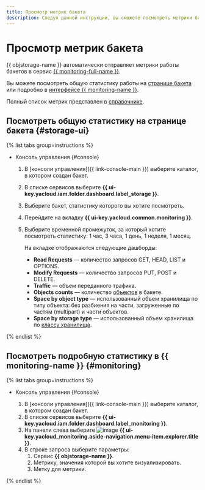```yaml
---
title: Просмотр метрик бакета
description: Следуя данной инструкции, вы сможете посмотреть метрики бакета.
---
```


# Просмотр метрик бакета

{{ objstorage-name }} автоматически отправляет метрики работы бакетов в сервис [{{ monitoring-full-name }}](../../../monitoring).

Вы можете посмотреть общую статистику работы на [странице бакета](#storage-ui) или подробно в [интерфейсе {{ monitoring-name }}](#monitoring).

Полный список метрик представлен в [справочнике](../../metrics.md).

## Посмотреть общую статистику на странице бакета {#storage-ui}

{% list tabs group=instructions %}

- Консоль управления {#console}

  1. В [консоли управления]({{ link-console-main }}) выберите каталог, в котором создан бакет.
  1. В списке сервисов выберите **{{ ui-key.yacloud.iam.folder.dashboard.label_storage }}**.
  1. Выберите бакет, статистику которого вы хотите посмотреть.
  1. Перейдите на вкладку **{{ ui-key.yacloud.common.monitoring }}**.
  1. Выберите временной промежуток, за который хотите посмотреть статистику: 1 час, 3 часа, 1 день, 1 неделя, 1 месяц. 

      На вкладке отображаются следующие дашборды:

     * **Read Requests** — количество запросов GET, HEAD, LIST и OPTIONS.
     * **Modify Requests** — количество запросов PUT, POST и DELETE.
     * **Traffic** — объем переданного трафика.
     * **Objects counts** — количество [объектов](../../concepts/object) в бакете.
     * **Space by object type** — использованный объем хранилища по типу объекта: без разбиения на части, загруженные по частям (multipart) и части объектов.
     * **Space by storage type** — использованный объем хранилища по [классу хранилища](../../concepts/storage-class).

{% endlist %}

## Посмотреть подробную статистику в {{ monitoring-name }} {#monitoring}

{% list tabs group=instructions %}

- Консоль управления {#console}

  1. В [консоли управления]({{ link-console-main }}) выберите каталог, в котором создан бакет.
  1. В списке сервисов выберите **{{ ui-key.yacloud.iam.folder.dashboard.label_monitoring }}**.
  1. На панели слева выберите ![image](../../../_assets/monitoring/concepts/visualization/legend-goto-chart.svg) **{{ ui-key.yacloud_monitoring.aside-navigation.menu-item.explorer.title }}**.
  1. В строке запроса выберите параметры:
      1. Сервис **{{ objstorage-name }}**.
      1. Метрику, значения которой вы хотите визуализировать.
      1. Метку для метрики.

{% endlist %}